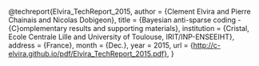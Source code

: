 @techreport{Elvira_TechReport_2015,
  author       = {Clement Elvira and Pierre Chainais and Nicolas Dobigeon},
  title        = {Bayesian anti-sparse coding - {C}omplementary results and supporting materials},
  institution  = {Cristal, Ecole Centrale Lille and University of Toulouse, IRIT/INP-ENSEEIHT},
  address      = {France},
  month        = {Dec.},
  year         = 2015,
  url          = {http://c-elvira.github.io/pdf/Elvira_TechReport_2015.pdf},
}
